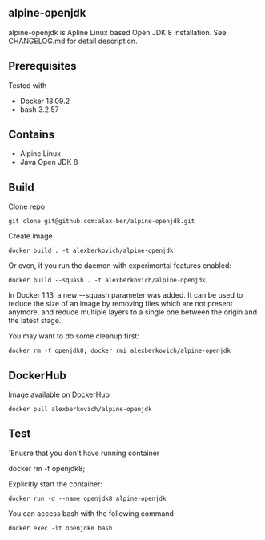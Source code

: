 ## alpine-openjdk

alpine-openjdk is Apline Linux based Open JDK 8 installation. See CHANGELOG.md for detail description.


## Prerequisites
Tested with

- Docker 18.09.2
- bash 3.2.57

## Contains
- Alpine Linux
- Java Open JDK 8

## Build

Clone repo

```
git clone git@github.com:alex-ber/alpine-openjdk.git
```

Create image

```
docker build . -t alexberkovich/alpine-openjdk
```

Or even, if you run the daemon with experimental features enabled: 

```
docker build --squash . -t alexberkovich/alpine-openjdk
```

In Docker 1.13, a new --squash parameter was added. It can be used to reduce the size of an image by removing files 
which are not present anymore, and reduce multiple layers to a single one between the origin and the latest stage. 



You may want to do some cleanup first:

```
docker rm -f openjdk8; docker rmi alexberkovich/alpine-openjdk
```

## DockerHub

Image available on DockerHub

```
docker pull alexberkovich/alpine-openjdk
```

## Test

`Enusre that you don't have running container

docker rm -f openjdk8; 


Explicitly start the container:

```
docker run -d --name openjdk8 alpine-openjdk
```


You can access bash with the following command

```
docker exec -it openjdk8 bash
```

